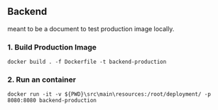 ## Backend
meant to be a document to test production image locally.

### 1. Build Production Image
```
docker build . -f Dockerfile -t backend-production
```


### 2. Run an container
```
docker run -it -v ${PWD}\src\main\resources:/root/deployment/ -p 8080:8080 backend-production
```

